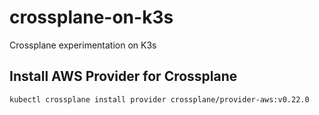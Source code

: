 # crossplane-on-k3s
Crossplane experimentation on K3s


## Install AWS Provider for Crossplane
```
kubectl crossplane install provider crossplane/provider-aws:v0.22.0
```
